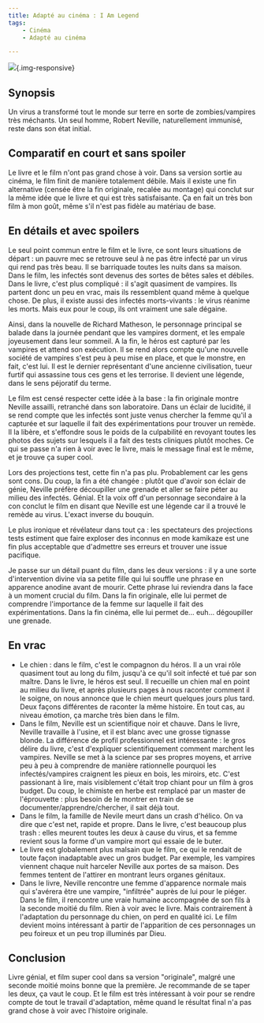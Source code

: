 ```yaml
---
title: Adapté au cinéma : I Am Legend
tags:
    - Cinéma
    - Adapté au cinéma

---
```


![](/images/i-am-legend.jpg){.img-responsive}

## Synopsis

Un virus a transformé tout le monde sur terre en sorte de zombies/vampires très méchants. Un seul homme, Robert Neville, naturellement immunisé, reste dans son état initial.

## Comparatif en court et sans spoiler

Le livre et le film n'ont pas grand chose à voir. Dans sa version sortie au cinéma, le film finit de manière totalement débile. Mais il existe une fin alternative (censée être la fin originale, recalée au montage) qui conclut sur la même idée que le livre et qui est très satisfaisante. Ça en fait un très bon film à mon goût, même s'il n'est pas fidèle au matériau de base.

<!--more-->

## En détails et avec spoilers

Le seul point commun entre le film et le livre, ce sont leurs situations de départ : un pauvre mec se retrouve seul à ne pas être infecté par un virus qui rend pas très beau. Il se barriquade toutes les nuits dans sa maison. Dans le film, les infectés sont devenus des sortes de bêtes sales et débiles. Dans le livre, c'est plus compliqué : il s'agit quasiment de vampires. Ils partent donc un peu en vrac, mais ils ressemblent quand même à quelque chose. De plus, il existe aussi des infectés morts-vivants : le virus réanime les morts. Mais eux pour le coup, ils ont vraiment une sale dégaine.

Ainsi, dans la nouvelle de Richard Matheson, le personnage principal se balade dans la journée pendant que les vampires dorment, et les empale joyeusement dans leur sommeil. A la fin, le héros est capturé par les vampires et attend son exécution. Il se rend alors compte qu'une nouvelle société de vampires s'est peu à peu mise en place, et que le monstre, en fait, c'est lui. Il est le dernier représentant d'une ancienne civilisation, tueur furtif qui assassine tous ces gens et les terrorise. Il devient une légende, dans le sens péjoratif du terme.

Le film est censé respecter cette idée à la base : la fin originale montre Neville assailli, retranché dans son laboratoire. Dans un éclair de lucidité, il se rend compte que les infectés sont juste venus chercher la femme qu'il a capturée et sur laquelle il fait des expérimentations pour trouver un remède. Il la libère, et s'effondre sous le poids de la culpabilité en revoyant toutes les photos des sujets sur lesquels il a fait des tests cliniques plutôt moches. Ce qui se passe n'a rien à voir avec le livre, mais le message final est le même, et je trouve ça super cool.

Lors des projections test, cette fin n'a pas plu. Probablement car les gens sont cons. Du coup, la fin a été changée : plutôt que d'avoir son éclair de génie, Neville préfère découpiller une grenade et aller se faire péter au milieu des infectés. Génial. Et la voix off d'un personnage secondaire à la con conclut le film en disant que Neville est une légende car il a trouvé le remède au virus. L'exact inverse du bouquin.

Le plus ironique et révélateur dans tout ça : les spectateurs des projections tests estiment que faire exploser des inconnus en mode kamikaze est une fin plus acceptable que d'admettre ses erreurs et trouver une issue pacifique.

Je passe sur un détail puant du film, dans les deux versions : il y a une sorte d'intervention divine via sa petite fille qui lui souffle une phrase en apparence anodine avant de mourir. Cette phrase lui reviendra dans la face à un moment crucial du film. Dans la fin originale, elle lui permet de comprendre l'importance de la femme sur laquelle il fait des expérimentations. Dans la fin cinéma, elle lui permet de... euh... dégoupiller une grenade.

## En vrac

* Le chien : dans le film, c'est le compagnon du héros. Il a un vrai rôle quasiment tout au long du film, jusqu'à ce qu'il soit infecté et tué par son maître. Dans le livre, le héros est seul. Il recueille un chien mal en point au milieu du livre, et après plusieurs pages à nous raconter comment il le soigne, on nous annonce que le chien meurt quelques jours plus tard. Deux façons différentes de raconter la même histoire. En tout cas, au niveau émotion, ça marche très bien dans le film.
* Dans le film, Neville est un scientifique noir et chauve. Dans le livre, Neville travaille à l'usine, et il est blanc avec une grosse tignasse blonde. La différence de profil professionnel est intéressante : le gros délire du livre, c'est d'expliquer scientifiquement comment marchent les vampires. Neville se met à la science par ses propres moyens, et arrive peu à peu à comprendre de manière rationnelle pourquoi les infectés/vampires craignent les pieux en bois, les miroirs, etc. C'est passionant à lire, mais visiblement c'était trop chiant pour un film à gros budget. Du coup, le chimiste en herbe est remplacé par un master de l'éprouvette : plus besoin de le montrer en train de se documenter/apprendre/chercher, il sait déjà tout.
* Dans le film, la famille de Nevile meurt dans un crash d'hélico. On va dire que c'est net, rapide et propre. Dans le livre, c'est beaucoup plus trash : elles meurent toutes les deux à cause du virus, et sa femme revient sous la forme d'un vampire mort qui essaie de le buter.
* Le livre est globalement plus malsain que le film, ce qui le rendait de toute façon inadaptable avec un gros budget. Par exemple, les vampires viennent chaque nuit harceler Neville aux portes de sa maison. Des femmes tentent de l'attirer en montrant leurs organes génitaux.
* Dans le livre, Neville rencontre une femme d'apparence normale mais qui s'avérera être une vampire, "infiltrée" auprès de lui pour le piéger. Dans le film, il rencontre une vraie humaine accompagnée de son fils à la seconde moitié du film. Rien à voir avec le livre. Mais contrairement à l'adaptation du personnage du chien, on perd en qualité ici. Le film devient moins intéressant à partir de l'apparition de ces personnages un peu foireux et un peu trop illuminés par Dieu.

## Conclusion

Livre génial, et film super cool dans sa version "originale", malgré une seconde moitié moins bonne que la première. Je recommande de se taper les deux, ça vaut le coup. Et le film est très intéressant à voir pour se rendre compte de tout le travail d'adaptation, même quand le résultat final n'a pas grand chose à voir avec l'histoire originale.
